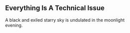 Everything Is A Technical Issue
-------------------------------
A black and exiled starry sky is undulated in the moonlight  
evening.  
